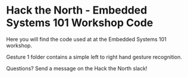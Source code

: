 # Hack the North - Embedded Systems 101 Workshop Code

Here you will find the code used at at the Embedded Systems 101 workshop. 

Gesture 1 folder contains a simple left to right hand gesture recognition.

Questions? Send a message on the Hack the North slack!
